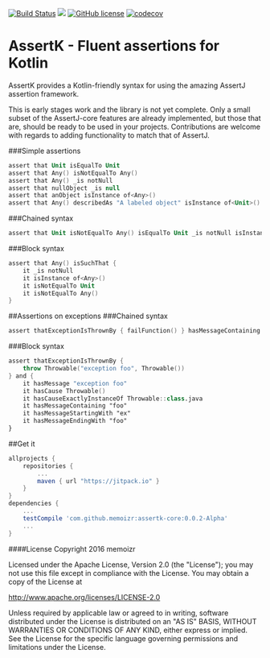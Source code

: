 [![Build Status](https://travis-ci.org/memoizr/assertk-core.svg?branch=master)](https://travis-ci.org/memoizr/assertk-core) [![](https://jitpack.io/v/memoizr/assertk-core.svg)](https://jitpack.io/#memoizr/assertk-core) [![GitHub license](https://img.shields.io/github/license/kotlintest/kotlintest.svg)](http://www.apache.org/licenses/LICENSE-2.0.html) [![codecov](https://codecov.io/gh/memoizr/assertk-core/branch/master/graph/badge.svg)](https://codecov.io/gh/memoizr/assertk-core)

# AssertK - Fluent assertions for Kotlin
AssertK provides a Kotlin-friendly syntax for using the amazing AssertJ assertion framework.

This is early stages work and the library is not yet complete. Only a small subset of the AssertJ-core features are already implemented, but those that are, should be ready to be used in your projects. Contributions are welcome with regards to adding functionality to match that of AssertJ.

###Simple assertions
```kotlin
assert that Unit isEqualTo Unit
assert that Any() isNotEqualTo Any()
assert that Any() _is notNull
assert that nullObject _is null
assert that anObject isInstance of<Any>()
assert that Any() describedAs "A labeled object" isInstance of<Unit>()
```

###Chained syntax
```kotlin
assert that Unit isNotEqualTo Any() isEqualTo Unit _is notNull isInstance of<Any>()
```

###Block syntax
```kotlin
assert that Any() isSuchThat {
    it _is notNull
    it isInstance of<Any>()
    it isNotEqualTo Unit
    it isNotEqualTo Any()
}
```

##Assertions on exceptions
###Chained syntax
```kotlin
assert thatExceptionIsThrownBy { failFunction() } hasMessageContaining "foo" hasCause Throwable()
```

###Block syntax
```kotlin
assert thatExceptionIsThrownBy {
    throw Throwable("exception foo", Throwable())
} and {
    it hasMessage "exception foo"
    it hasCause Throwable()
    it hasCauseExactlyInstanceOf Throwable::class.java
    it hasMessageContaining "foo"
    it hasMessageStartingWith "ex"
    it hasMessageEndingWith "foo"
}
```

##Get it
```groovy
allprojects {
    repositories {
        ...
        maven { url "https://jitpack.io" }
    }
}
dependencies {
    ...
    testCompile 'com.github.memoizr:assertk-core:0.0.2-Alpha'
    ...
}
```
####License
Copyright 2016 memoizr

Licensed under the Apache License, Version 2.0 (the "License");
you may not use this file except in compliance with the License.
You may obtain a copy of the License at

   http://www.apache.org/licenses/LICENSE-2.0

Unless required by applicable law or agreed to in writing, software
distributed under the License is distributed on an "AS IS" BASIS,
WITHOUT WARRANTIES OR CONDITIONS OF ANY KIND, either express or implied.
See the License for the specific language governing permissions and
limitations under the License.
